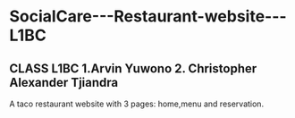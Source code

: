 # SocialCare---Restaurant-website---L1BC

CLASS L1BC
1.Arvin Yuwono
2. Christopher Alexander Tjiandra
-----------------------------------
A taco restaurant website with 3 pages: home,menu and reservation. 

